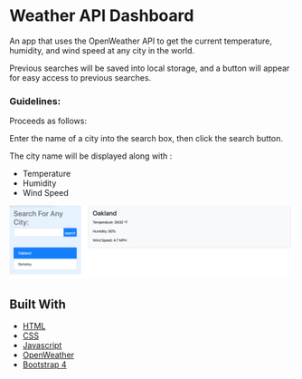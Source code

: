 # Weather API Dashboard

An app that uses the OpenWeather API to get the current temperature, humidity, and wind speed at any city in the world. 

Previous searches will be saved into local storage, and a button will appear for easy access to previous searches. 


### Guidelines:

Proceeds as follows:

Enter the name of a city into the search box, then click the search button. 

The city name will be displayed along with :

- Temperature
- Humidity
- Wind Speed

![Alt text](./assets/images/front-page.png?raw=true)


## Built With

- [HTML](https://developer.mozilla.org/en-US/docs/Web/HTML)
- [CSS](https://developer.mozilla.org/en-US/docs/Web/CSS)
- [Javascript](https://developer.mozilla.org/en-US/docs/Web/JavaScript)
- [OpenWeather](https://openweathermap.org/)
- [Bootstrap 4](https://getbootstrap.com/)